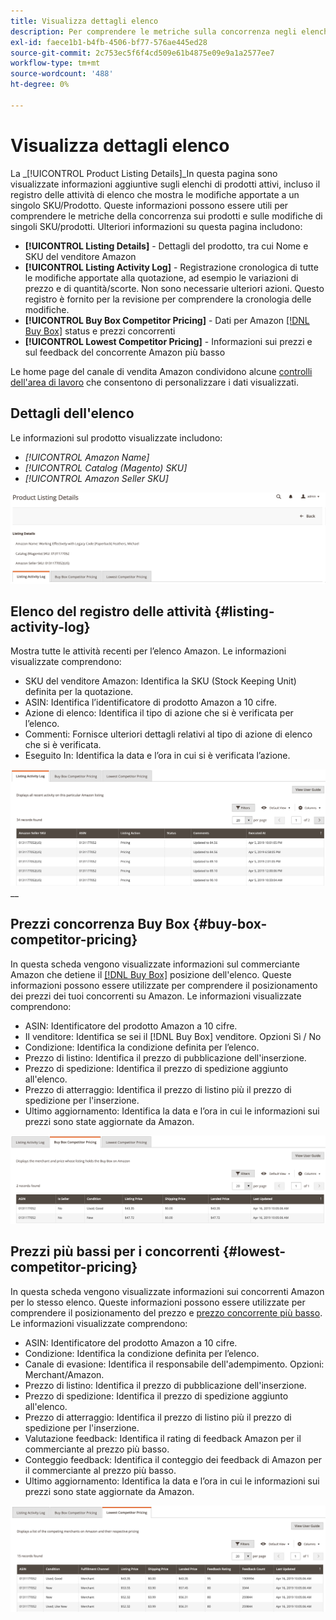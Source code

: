 ```yaml
---
title: Visualizza dettagli elenco
description: Per comprendere le metriche sulla concorrenza negli elenchi di Amazon e sulle singole modifiche SKU/prodotto, consulta la pagina Dettagli elenco prodotti .
exl-id: faece1b1-b4fb-4506-bf77-576ae445ed28
source-git-commit: 2c753ec5f6f4cd509e61b4875e09e9a1a2577ee7
workflow-type: tm+mt
source-wordcount: '488'
ht-degree: 0%

---
```


# Visualizza dettagli elenco

La _[!UICONTROL Product Listing Details]_In questa pagina sono visualizzate informazioni aggiuntive sugli elenchi di prodotti attivi, incluso il registro delle attività di elenco che mostra le modifiche apportate a un singolo SKU/Prodotto. Queste informazioni possono essere utili per comprendere le metriche della concorrenza sui prodotti e sulle modifiche di singoli SKU/prodotti. Ulteriori informazioni su questa pagina includono:

- **[!UICONTROL Listing Details]** - Dettagli del prodotto, tra cui Nome e SKU del venditore Amazon
- **[!UICONTROL Listing Activity Log]** - Registrazione cronologica di tutte le modifiche apportate alla quotazione, ad esempio le variazioni di prezzo e di quantità/scorte. Non sono necessarie ulteriori azioni. Questo registro è fornito per la revisione per comprendere la cronologia delle modifiche.
- **[!UICONTROL Buy Box Competitor Pricing]** - Dati per Amazon [[!DNL Buy Box]](./buy-box-competitor-pricing.md) status e prezzi concorrenti
- **[!UICONTROL Lowest Competitor Pricing]** - Informazioni sui prezzi e sul feedback del concorrente Amazon più basso

Le home page del canale di vendita Amazon condividono alcune [controlli dell&#39;area di lavoro](./workspace-controls.md) che consentono di personalizzare i dati visualizzati.

## Dettagli dell&#39;elenco

Le informazioni sul prodotto visualizzate includono:

- _[!UICONTROL Amazon Name]_
- _[!UICONTROL Catalog (Magento) SKU]_
- _[!UICONTROL Amazon Seller SKU]_

![Dettagli dell&#39;elenco](assets/amazon-product-listing-details.png)

## Elenco del registro delle attività {#listing-activity-log}

Mostra tutte le attività recenti per l’elenco Amazon. Le informazioni visualizzate comprendono:

- SKU del venditore Amazon: Identifica la SKU (Stock Keeping Unit) definita per la quotazione.
- ASIN: Identifica l’identificatore di prodotto Amazon a 10 cifre.
- Azione di elenco: Identifica il tipo di azione che si è verificata per l’elenco.
- Commenti: Fornisce ulteriori dettagli relativi al tipo di azione di elenco che si è verificata.
- Eseguito In: Identifica la data e l’ora in cui si è verificata l’azione.

![Dettagli dell’elenco dei prodotti - Elenco dei registri attività](assets/amazon-listing-activity-log.png)
__

## Prezzi concorrenza Buy Box {#buy-box-competitor-pricing}

In questa scheda vengono visualizzate informazioni sul commerciante Amazon che detiene il [[!DNL Buy Box]](./buy-box-competitor-pricing.md) posizione dell&#39;elenco. Queste informazioni possono essere utilizzate per comprendere il posizionamento dei prezzi dei tuoi concorrenti su Amazon. Le informazioni visualizzate comprendono:

- ASIN: Identificatore del prodotto Amazon a 10 cifre.
- Il venditore: Identifica se sei il [!DNL Buy Box] venditore. Opzioni Sì / No
- Condizione: Identifica la condizione definita per l’elenco.
- Prezzo di listino: Identifica il prezzo di pubblicazione dell&#39;inserzione.
- Prezzo di spedizione: Identifica il prezzo di spedizione aggiunto all&#39;elenco.
- Prezzo di atterraggio: Identifica il prezzo di listino più il prezzo di spedizione per l&#39;inserzione.
- Ultimo aggiornamento: Identifica la data e l’ora in cui le informazioni sui prezzi sono state aggiornate da Amazon.

![Dettagli dell’elenco dei prodotti: Prezzo concorrente Buy Box](assets/amazon-listing-details-buy-box-2.png)

## Prezzi più bassi per i concorrenti {#lowest-competitor-pricing}

In questa scheda vengono visualizzate informazioni sui concorrenti Amazon per lo stesso elenco. Queste informazioni possono essere utilizzate per comprendere il posizionamento del prezzo e [prezzo concorrente più basso](./lowest-competitor-pricing.md). Le informazioni visualizzate comprendono:

- ASIN: Identificatore del prodotto Amazon a 10 cifre.
- Condizione: Identifica la condizione definita per l’elenco.
- Canale di evasione: Identifica il responsabile dell&#39;adempimento. Opzioni: Merchant/Amazon.
- Prezzo di listino: Identifica il prezzo di pubblicazione dell&#39;inserzione.
- Prezzo di spedizione: Identifica il prezzo di spedizione aggiunto all&#39;elenco.
- Prezzo di atterraggio: Identifica il prezzo di listino più il prezzo di spedizione per l&#39;inserzione.
- Valutazione feedback: Identifica il rating di feedback Amazon per il commerciante al prezzo più basso.
- Conteggio feedback: Identifica il conteggio dei feedback di Amazon per il commerciante al prezzo più basso.
- Ultimo aggiornamento: Identifica la data e l’ora in cui le informazioni sui prezzi sono state aggiornate da Amazon.

![Dettagli dell&#39;elenco dei prodotti - prezzi più bassi per i concorrenti](assets/amazon-listing-details-lowest-comp.png)
